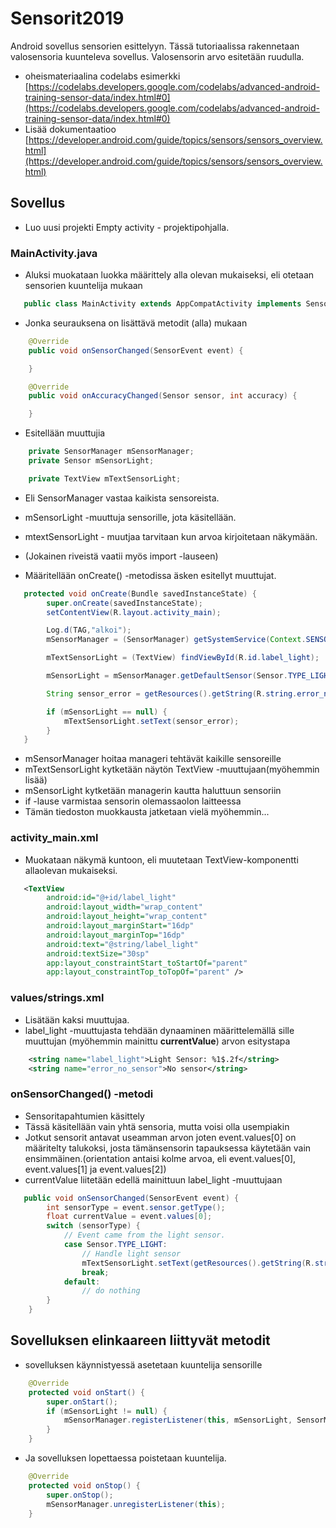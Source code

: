 # Sensorit2019
Android sovellus sensorien esittelyyn. Tässä tutoriaalissa rakennetaan valosensoria kuunteleva sovellus. Valosensorin arvo esitetään ruudulla.
* oheismateriaalina codelabs esimerkki [https://codelabs.developers.google.com/codelabs/advanced-android-training-sensor-data/index.html#0](https://codelabs.developers.google.com/codelabs/advanced-android-training-sensor-data/index.html#0)
* Lisää dokumentaatioo [https://developer.android.com/guide/topics/sensors/sensors_overview.html](https://developer.android.com/guide/topics/sensors/sensors_overview.html)

## Sovellus
* Luo uusi projekti Empty activity - projektipohjalla.

### MainActivity.java
* Aluksi muokataan luokka määrittely alla olevan mukaiseksi, eli otetaan sensorien kuuntelija mukaan
```java
   public class MainActivity extends AppCompatActivity implements SensorEventListener {
```
* Jonka seurauksena on lisättävä metodit (alla) mukaan
```java
    @Override
    public void onSensorChanged(SensorEvent event) {

    }

    @Override
    public void onAccuracyChanged(Sensor sensor, int accuracy) {

    }
```
* Esitellään muuttujia
```java
    private SensorManager mSensorManager;
    private Sensor mSensorLight;

    private TextView mTextSensorLight;
```
* Eli SensorManager vastaa kaikista sensoreista.
* mSensorLight -muuttuja sensorille, jota käsitellään.
* mtextSensorLight - muutjaa tarvitaan kun arvoa kirjoitetaan näkymään.
* (Jokainen riveistä vaatii myös import -lauseen)

* Määritellään onCreate() -metodissa äsken esitellyt muuttujat. 

```java
   protected void onCreate(Bundle savedInstanceState) {
        super.onCreate(savedInstanceState);
        setContentView(R.layout.activity_main);

        Log.d(TAG,"alkoi");
        mSensorManager = (SensorManager) getSystemService(Context.SENSOR_SERVICE);

        mTextSensorLight = (TextView) findViewById(R.id.label_light);

        mSensorLight = mSensorManager.getDefaultSensor(Sensor.TYPE_LIGHT);

        String sensor_error = getResources().getString(R.string.error_no_sensor);

        if (mSensorLight == null) {
            mTextSensorLight.setText(sensor_error);
        }
   }
```
* mSensorManager hoitaa manageri tehtävät kaikille sensoreille
* mTextSensorLight kytketään näytön TextView -muuttujaan(myöhemmin lisää)
* mSensorLight kytketään managerin kautta haluttuun sensoriin
* if -lause varmistaa sensorin olemassaolon laitteessa
* Tämän tiedoston muokkausta jatketaan vielä myöhemmin...


### activity_main.xml
* Muokataan näkymä kuntoon, eli muutetaan TextView-komponentti allaolevan mukaiseksi.

```xml
   <TextView
        android:id="@+id/label_light"
        android:layout_width="wrap_content"
        android:layout_height="wrap_content"
        android:layout_marginStart="16dp"
        android:layout_marginTop="16dp"
        android:text="@string/label_light"
        android:textSize="30sp"
        app:layout_constraintStart_toStartOf="parent"
        app:layout_constraintTop_toTopOf="parent" />
```

### values/strings.xml
* Lisätään kaksi muuttujaa.
* label_light -muuttujasta tehdään dynaaminen määrittelemällä sille muuttujan (myöhemmin mainittu **currentValue**) arvon esitystapa
```xml
    <string name="label_light">Light Sensor: %1$.2f</string>
    <string name="error_no_sensor">No sensor</string>
```

### onSensorChanged() -metodi
* Sensoritapahtumien käsittely
* Tässä käsitellään vain yhtä sensoria, mutta voisi olla usempiakin
* Jotkut sensorit antavat useamman arvon joten event.values[0] on määritelty talukoksi, josta tämänsensorin tapauksessa käytetään vain ensimmäinen.(orientation antaisi kolme arvoa, eli event.values[0], event.values[1] ja event.values[2])
* currentValue liitetään edellä mainittuun label_light -muuttujaan
```java
   public void onSensorChanged(SensorEvent event) {
        int sensorType = event.sensor.getType();
        float currentValue = event.values[0];
        switch (sensorType) {
            // Event came from the light sensor.
            case Sensor.TYPE_LIGHT:
                // Handle light sensor
                mTextSensorLight.setText(getResources().getString(R.string.label_light, currentValue));
                break;
            default:
                // do nothing
        }
    }
```


## Sovelluksen elinkaareen liittyvät metodit
* sovelluksen käynnistyessä asetetaan kuuntelija sensorille
```java
    @Override
    protected void onStart() {
        super.onStart();
        if (mSensorLight != null) {
            mSensorManager.registerListener(this, mSensorLight, SensorManager.SENSOR_DELAY_NORMAL);
        }
    }
```

* Ja sovelluksen lopettaessa poistetaan kuuntelija.

```java
    @Override
    protected void onStop() {
        super.onStop();
        mSensorManager.unregisterListener(this);
    }
```


```java
```